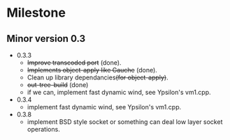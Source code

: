 # Milestone #

## Minor version 0.3 ##
  * 0.3.3
    * ~~Improve transcoded port~~ (done).
    * ~~Implements object-apply like Gauche~~ (done).
    * Clean up library dependancies~~(for object-apply)~~.
    * ~~out-tree-build~~ (done)
    * if we can, implement fast dynamic wind, see Ypsilon's vm1.cpp.
  * 0.3.4
    * implement fast dynamic wind, see Ypsilon's vm1.cpp.
  * 0.3.8
    * implement BSD style socket or something can deal low layer socket operations.